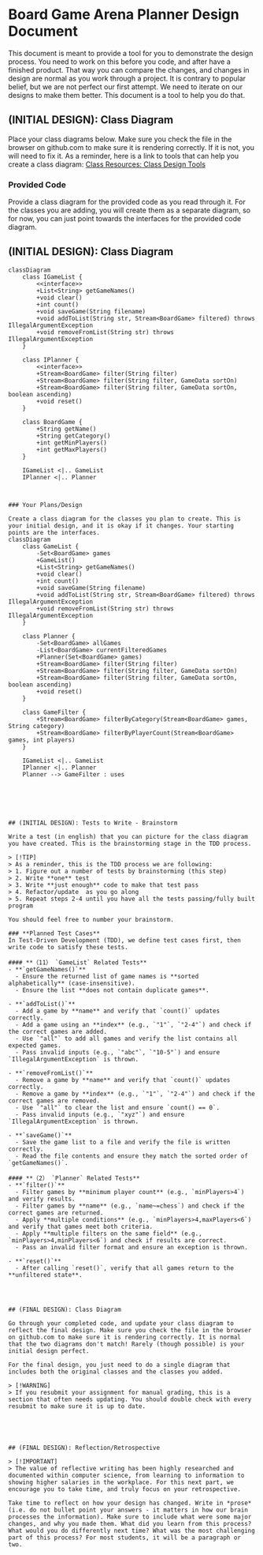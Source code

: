 # Board Game Arena Planner Design Document


This document is meant to provide a tool for you to demonstrate the design process. You need to work on this before you code, and after have a finished product. That way you can compare the changes, and changes in design are normal as you work through a project. It is contrary to popular belief, but we are not perfect our first attempt. We need to iterate on our designs to make them better. This document is a tool to help you do that.


## (INITIAL DESIGN): Class Diagram 

Place your class diagrams below. Make sure you check the file in the browser on github.com to make sure it is rendering correctly. If it is not, you will need to fix it. As a reminder, here is a link to tools that can help you create a class diagram: [Class Resources: Class Design Tools](https://github.com/CS5004-khoury-lionelle/Resources?tab=readme-ov-file#uml-design-tools)

### Provided Code

Provide a class diagram for the provided code as you read through it.  For the classes you are adding, you will create them as a separate diagram, so for now, you can just point towards the interfaces for the provided code diagram.
## (INITIAL DESIGN): Class Diagram



```mermaid
classDiagram
    class IGameList {
        <<interface>>
        +List<String> getGameNames()
        +void clear()
        +int count()
        +void saveGame(String filename)
        +void addToList(String str, Stream<BoardGame> filtered) throws IllegalArgumentException
        +void removeFromList(String str) throws IllegalArgumentException
    }
    
    class IPlanner {
        <<interface>>
        +Stream<BoardGame> filter(String filter)
        +Stream<BoardGame> filter(String filter, GameData sortOn)
        +Stream<BoardGame> filter(String filter, GameData sortOn, boolean ascending)
        +void reset()
    }

    class BoardGame {
        +String getName()
        +String getCategory()
        +int getMinPlayers()
        +int getMaxPlayers()
    }

    IGameList <|.. GameList
    IPlanner <|.. Planner



### Your Plans/Design

Create a class diagram for the classes you plan to create. This is your initial design, and it is okay if it changes. Your starting points are the interfaces. 
classDiagram
    class GameList {
        -Set<BoardGame> games
        +GameList()
        +List<String> getGameNames()
        +void clear()
        +int count()
        +void saveGame(String filename)
        +void addToList(String str, Stream<BoardGame> filtered) throws IllegalArgumentException
        +void removeFromList(String str) throws IllegalArgumentException
    }

    class Planner {
        -Set<BoardGame> allGames
        -List<BoardGame> currentFilteredGames
        +Planner(Set<BoardGame> games)
        +Stream<BoardGame> filter(String filter)
        +Stream<BoardGame> filter(String filter, GameData sortOn)
        +Stream<BoardGame> filter(String filter, GameData sortOn, boolean ascending)
        +void reset()
    }

    class GameFilter {
        +Stream<BoardGame> filterByCategory(Stream<BoardGame> games, String category)
        +Stream<BoardGame> filterByPlayerCount(Stream<BoardGame> games, int players)
    }

    IGameList <|.. GameList
    IPlanner <|.. Planner
    Planner --> GameFilter : uses






## (INITIAL DESIGN): Tests to Write - Brainstorm

Write a test (in english) that you can picture for the class diagram you have created. This is the brainstorming stage in the TDD process. 

> [!TIP]
> As a reminder, this is the TDD process we are following:
> 1. Figure out a number of tests by brainstorming (this step)
> 2. Write **one** test
> 3. Write **just enough** code to make that test pass
> 4. Refactor/update  as you go along
> 5. Repeat steps 2-4 until you have all the tests passing/fully built program

You should feel free to number your brainstorm. 

### **Planned Test Cases**
In Test-Driven Development (TDD), we define test cases first, then write code to satisfy these tests.

#### **（1️1） `GameList` Related Tests**
- **`getGameNames()`**
  - Ensure the returned list of game names is **sorted alphabetically** (case-insensitive).
  - Ensure the list **does not contain duplicate games**.

- **`addToList()`**
  - Add a game by **name** and verify that `count()` updates correctly.
  - Add a game using an **index** (e.g., `"1"`, `"2-4"`) and check if the correct games are added.
  - Use `"all"` to add all games and verify the list contains all expected games.
  - Pass invalid inputs (e.g., `"abc"`, `"10-5"`) and ensure `IllegalArgumentException` is thrown.

- **`removeFromList()`**
  - Remove a game by **name** and verify that `count()` updates correctly.
  - Remove a game by **index** (e.g., `"1"`, `"2-4"`) and check if the correct games are removed.
  - Use `"all"` to clear the list and ensure `count() == 0`.
  - Pass invalid inputs (e.g., `"xyz"`) and ensure `IllegalArgumentException` is thrown.

- **`saveGame()`**
  - Save the game list to a file and verify the file is written correctly.
  - Read the file contents and ensure they match the sorted order of `getGameNames()`.

#### **（2️） `Planner` Related Tests**
- **`filter()`**
  - Filter games by **minimum player count** (e.g., `minPlayers>4`) and verify results.
  - Filter games by **name** (e.g., `name~=chess`) and check if the correct games are returned.
  - Apply **multiple conditions** (e.g., `minPlayers>4,maxPlayers<6`) and verify that games meet both criteria.
  - Apply **multiple filters on the same field** (e.g., `minPlayers>4,minPlayers<6`) and check if results are correct.
  - Pass an invalid filter format and ensure an exception is thrown.

- **`reset()`**
  - After calling `reset()`, verify that all games return to the **unfiltered state**.




## (FINAL DESIGN): Class Diagram

Go through your completed code, and update your class diagram to reflect the final design. Make sure you check the file in the browser on github.com to make sure it is rendering correctly. It is normal that the two diagrams don't match! Rarely (though possible) is your initial design perfect. 

For the final design, you just need to do a single diagram that includes both the original classes and the classes you added. 

> [!WARNING]
> If you resubmit your assignment for manual grading, this is a section that often needs updating. You should double check with every resubmit to make sure it is up to date.





## (FINAL DESIGN): Reflection/Retrospective

> [!IMPORTANT]
> The value of reflective writing has been highly researched and documented within computer science, from learning to information to showing higher salaries in the workplace. For this next part, we encourage you to take time, and truly focus on your retrospective.

Take time to reflect on how your design has changed. Write in *prose* (i.e. do not bullet point your answers - it matters in how our brain processes the information). Make sure to include what were some major changes, and why you made them. What did you learn from this process? What would you do differently next time? What was the most challenging part of this process? For most students, it will be a paragraph or two. 

